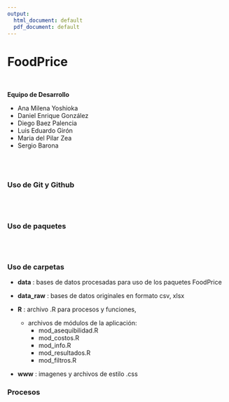 ```yaml
---
output:
  html_document: default
  pdf_document: default
---
```


# **FoodPrice**

<br/>

**Equipo de Desarrollo**

- Ana Milena Yoshioka
- Daniel Enrique González
- Diego Baez Palencia
- Luis Eduardo Girón
- Maria del Pilar Zea 
- Sergio Barona

<br/><br/>

### **Uso de Git y Github**

<br/><br/>


### **Uso de paquetes**

<br/><br/>

### **Uso de carpetas**

* **data** : bases de datos procesadas para uso de los paquetes FoodPrice
* **data_raw** : bases de datos originales en formato csv, xlsx
* **R** : archivo .R para procesos y funciones, 
  * archivos de módulos de la aplicación:
    * mod_asequibilidad.R
    * mod_costos.R
    * mod_info.R
    * mod_resultados.R
    * mod_filtros.R
    
* **www** : imagenes y archivos de estilo .css


### **Procesos**




